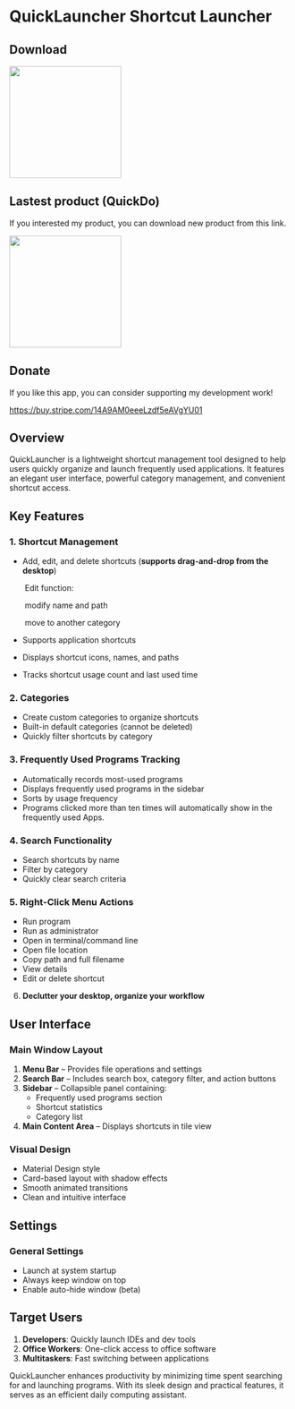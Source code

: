 # QuickLauncher Shortcut Launcher

## Download

<a href="https://apps.microsoft.com/detail/9nw6szxdqqzv?referrer=appbadge&mode=direct">
	<img src="https://get.microsoft.com/images/en-us%20dark.svg" width="200"/>
</a>

## Lastest product (QuickDo)
If you interested my product, you can download new product from this link.

<a href="https://apps.microsoft.com/detail/9nrn16d4474v?referrer=appbadge&mode=direct">
	<img src="https://get.microsoft.com/images/en-us%20dark.svg" width="200"/>
</a>

## Donate
If you like this app, you can consider supporting my development work!

https://buy.stripe.com/14A9AM0eeeLzdf5eAVgYU01

## Overview

QuickLauncher is a lightweight shortcut management tool designed to help users quickly organize and launch frequently used applications. It features an elegant user interface, powerful category management, and convenient shortcut access.  

## Key Features  

### 1. Shortcut Management  

- Add, edit, and delete shortcuts (**supports drag-and-drop from the desktop**)  

  ​	Edit function:

  ​	modify name and path

  ​	move to another category

- Supports application shortcuts  

- Displays shortcut icons, names, and paths  

- Tracks shortcut usage count and last used time  

### 2. Categories  

- Create custom categories to organize shortcuts  
- Built-in default categories (cannot be deleted)  
- Quickly filter shortcuts by category  

### 3. Frequently Used Programs Tracking  

- Automatically records most-used programs  
- Displays frequently used programs in the sidebar  
- Sorts by usage frequency  
- Programs clicked more than ten times will automatically show in the frequently used Apps.

### 4. Search Functionality

- Search shortcuts by name  
- Filter by category  
- Quickly clear search criteria  

### 5. Right-Click Menu Actions

- Run program  
- Run as administrator  
- Open in terminal/command line  
- Open file location  
- Copy path and full filename  
- View details  
- Edit or delete shortcut  

6. **Declutter your desktop, organize your workflow**

## User Interface

### Main Window Layout  

1. **Menu Bar** – Provides file operations and settings  
2. **Search Bar** – Includes search box, category filter, and action buttons  
3. **Sidebar** – Collapsible panel containing:  
   - Frequently used programs section  
   - Shortcut statistics  
   - Category list  
4. **Main Content Area** – Displays shortcuts in tile view  

### Visual Design  

- Material Design style  
- Card-based layout with shadow effects  
- Smooth animated transitions  
- Clean and intuitive interface  

## Settings  

### General Settings  

- Launch at system startup  
- Always keep window on top  
- Enable auto-hide window (beta)  

## Target Users  

1. **Developers**: Quickly launch IDEs and dev tools  
2. **Office Workers**: One-click access to office software  
3. **Multitaskers**: Fast switching between applications  

QuickLauncher enhances productivity by minimizing time spent searching for and launching programs. With its sleek design and practical features, it serves as an efficient daily computing assistant.  

